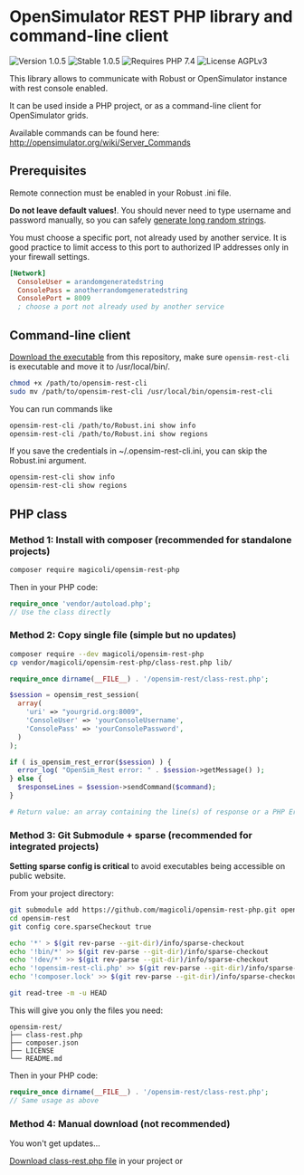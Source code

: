 # OpenSimulator REST PHP library and command-line client

![Version 1.0.5](https://badgen.net/badge/Version/1.0.5/999999)
![Stable 1.0.5](https://badgen.net/badge/Stable/1.0.5/00aa00)
![Requires PHP 7.4](https://badgen.net/badge/PHP/7.4+/7884bf)
![License AGPLv3](https://badgen.net/badge/License/AGPLv3/552b55)

This library allows to communicate with Robust or OpenSimulator instance with rest console enabled.

It can be used inside a PHP project, or as a command-line client for OpenSimulator grids.

Available commands can be found here: <http://opensimulator.org/wiki/Server_Commands>

## Prerequisites

Remote connection must be enabled in your Robust .ini file.

**Do not leave default values!**. You should never need to type username and password manually, so you can safely [generate long random strings](https://www.random.org/strings/?num=2&len=32&digits=on&upperalpha=on&loweralpha=on&unique=on&format=plain&rnd=new).

You must choose a specific port, not already used by another service. It is good practice to limit access to this port to authorized IP addresses only in your firewall settings.

```ini
[Network]
  ConsoleUser = arandomgeneratedstring
  ConsolePass = anotherrandomgeneratedstring
  ConsolePort = 8009
  ; choose a port not already used by another service
```

## Command-line client

[Download the executable](https://raw.githubusercontent.com/magicoli/opensim-rest-php/master/opensim-rest-cli) from this repository, make sure `opensim-rest-cli` is executable and move it to /usr/local/bin/.

```bash
chmod +x /path/to/opensim-rest-cli
sudo mv /path/to/opensim-rest-cli /usr/local/bin/opensim-rest-cli
```

You can run commands like

```bash
opensim-rest-cli /path/to/Robust.ini show info
opensim-rest-cli /path/to/Robust.ini show regions
```

If you save the credentials in ~/.opensim-rest-cli.ini, you can skip the Robust.ini argument.

```bash
opensim-rest-cli show info
opensim-rest-cli show regions
```

## PHP class

### Method 1: Install with composer (recommended for standalone projects)

```bash
composer require magicoli/opensim-rest-php
```

Then in your PHP code:
```php
require_once 'vendor/autoload.php';
// Use the class directly
```

### Method 2: Copy single file (simple but no updates)

```bash
composer require --dev magicoli/opensim-rest-php
cp vendor/magicoli/opensim-rest-php/class-rest.php lib/
```

```php
require_once dirname(__FILE__) . '/opensim-rest/class-rest.php';

$session = opensim_rest_session(
  array(
    'uri' => "yourgrid.org:8009",
    'ConsoleUser' => 'yourConsoleUsername',
    'ConsolePass' => 'yourConsolePassword',
  )
);

if ( is_opensim_rest_error($session) ) {
  error_log( "OpenSim_Rest error: " . $session->getMessage() );
} else {
  $responseLines = $session->sendCommand($command);
}

# Return value: an array containing the line(s) of response or a PHP Error
```

### Method 3: Git Submodule + sparse (recommended for integrated projects)

**Setting sparse config is critical** to avoid executables being accessible on public website.

From your project directory:

```bash
git submodule add https://github.com/magicoli/opensim-rest-php.git opensim-rest
cd opensim-rest
git config core.sparseCheckout true

echo '*' > $(git rev-parse --git-dir)/info/sparse-checkout
echo '!bin/*' >> $(git rev-parse --git-dir)/info/sparse-checkout
echo '!dev/*' >> $(git rev-parse --git-dir)/info/sparse-checkout
echo '!opensim-rest-cli.php' >> $(git rev-parse --git-dir)/info/sparse-checkout
echo '!composer.lock' >> $(git rev-parse --git-dir)/info/sparse-checkout

git read-tree -m -u HEAD
```

This will give you only the files you need:
```
opensim-rest/
├── class-rest.php
├── composer.json
├── LICENSE
└── README.md
```

Then in your PHP code:
```php
require_once dirname(__FILE__) . '/opensim-rest/class-rest.php';
// Same usage as above
```

### Method 4: Manual download (not recommended)

You won't get updates...

[Download class-rest.php file](https://raw.githubusercontent.com/magicoli/opensim-rest-php/master/class-rest.php) in your project or 

